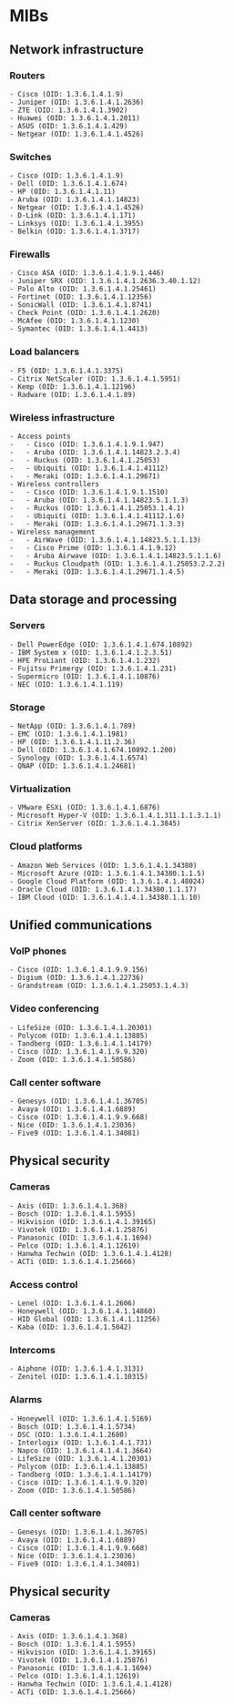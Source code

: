 # MIBs
## Network infrastructure
### Routers
    - Cisco (OID: 1.3.6.1.4.1.9)
    - Juniper (OID: 1.3.6.1.4.1.2636)
    - ZTE (OID: 1.3.6.1.4.1.3902)
    - Huawei (OID: 1.3.6.1.4.1.2011)
    - ASUS (OID: 1.3.6.1.4.1.429)
    - Netgear (OID: 1.3.6.1.4.1.4526)
### Switches
    - Cisco (OID: 1.3.6.1.4.1.9)
    - Dell (OID: 1.3.6.1.4.1.674)
    - HP (OID: 1.3.6.1.4.1.11)
    - Aruba (OID: 1.3.6.1.4.1.14823)
    - Netgear (OID: 1.3.6.1.4.1.4526)
    - D-Link (OID: 1.3.6.1.4.1.171)
    - Linksys (OID: 1.3.6.1.4.1.3955)
    - Belkin (OID: 1.3.6.1.4.1.3717)
### Firewalls
    - Cisco ASA (OID: 1.3.6.1.4.1.9.1.446)
    - Juniper SRX (OID: 1.3.6.1.4.1.2636.3.40.1.12)
    - Palo Alto (OID: 1.3.6.1.4.1.25461)
    - Fortinet (OID: 1.3.6.1.4.1.12356)
    - SonicWall (OID: 1.3.6.1.4.1.8741)
    - Check Point (OID: 1.3.6.1.4.1.2620)
    - McAfee (OID: 1.3.6.1.4.1.1230)
    - Symantec (OID: 1.3.6.1.4.1.4413)
### Load balancers
    - F5 (OID: 1.3.6.1.4.1.3375)
    - Citrix NetScaler (OID: 1.3.6.1.4.1.5951)
    - Kemp (OID: 1.3.6.1.4.1.12196)
    - Radware (OID: 1.3.6.1.4.1.89)
### Wireless infrastructure
    - Access points
    -   - Cisco (OID: 1.3.6.1.4.1.9.1.947)
    -   - Aruba (OID: 1.3.6.1.4.1.14823.2.3.4)
    -   - Ruckus (OID: 1.3.6.1.4.1.25053)
    -   - Ubiquiti (OID: 1.3.6.1.4.1.41112)
    -   - Meraki (OID: 1.3.6.1.4.1.29671)
    - Wireless controllers
    -   - Cisco (OID: 1.3.6.1.4.1.9.1.1510)
    -   - Aruba (OID: 1.3.6.1.4.1.14823.5.1.1.3)
    -   - Ruckus (OID: 1.3.6.1.4.1.25053.1.4.1)
    -   - Ubiquiti (OID: 1.3.6.1.4.1.41112.1.6)
    -   - Meraki (OID: 1.3.6.1.4.1.29671.1.3.3)
    - Wireless management
    -   - AirWave (OID: 1.3.6.1.4.1.14823.5.1.1.13)
    -   - Cisco Prime (OID: 1.3.6.1.4.1.9.12)
    -   - Aruba Airwave (OID: 1.3.6.1.4.1.14823.5.1.1.6)
    -   - Ruckus Cloudpath (OID: 1.3.6.1.4.1.25053.2.2.2)
    -   - Meraki (OID: 1.3.6.1.4.1.29671.1.4.5)
## Data storage and processing
### Servers
    - Dell PowerEdge (OID: 1.3.6.1.4.1.674.10892)
    - IBM System x (OID: 1.3.6.1.4.1.2.3.51)
    - HPE ProLiant (OID: 1.3.6.1.4.1.232)
    - Fujitsu Primergy (OID: 1.3.6.1.4.1.231)
    - Supermicro (OID: 1.3.6.1.4.1.10876)
    - NEC (OID: 1.3.6.1.4.1.119)
### Storage
    - NetApp (OID: 1.3.6.1.4.1.789)
    - EMC (OID: 1.3.6.1.4.1.1981)
    - HP (OID: 1.3.6.1.4.1.11.2.36)
    - Dell (OID: 1.3.6.1.4.1.674.10892.1.200)
    - Synology (OID: 1.3.6.1.4.1.6574)
    - QNAP (OID: 1.3.6.1.4.1.24681)
### Virtualization
    - VMware ESXi (OID: 1.3.6.1.4.1.6876)
    - Microsoft Hyper-V (OID: 1.3.6.1.4.1.311.1.1.3.1.1)
    - Citrix XenServer (OID: 1.3.6.1.4.1.3845)
### Cloud platforms
    - Amazon Web Services (OID: 1.3.6.1.4.1.34380)
    - Microsoft Azure (OID: 1.3.6.1.4.1.34380.1.1.5)
    - Google Cloud Platform (OID: 1.3.6.1.4.1.48024)
    - Oracle Cloud (OID: 1.3.6.1.4.1.34380.1.1.17)
    - IBM Cloud (OID: 1.3.6.1.4.1.4.1.34380.1.1.10)
## Unified communications
### VoIP phones
    - Cisco (OID: 1.3.6.1.4.1.9.9.156)
    - Digium (OID: 1.3.6.1.4.1.22736)
    - Grandstream (OID: 1.3.6.1.4.1.25053.1.4.3)
### Video conferencing
    - LifeSize (OID: 1.3.6.1.4.1.20301)
    - Polycom (OID: 1.3.6.1.4.1.13885)
    - Tandberg (OID: 1.3.6.1.4.1.14179)
    - Cisco (OID: 1.3.6.1.4.1.9.9.320)
    - Zoom (OID: 1.3.6.1.4.1.50586)
### Call center software
    - Genesys (OID: 1.3.6.1.4.1.36705)
    - Avaya (OID: 1.3.6.1.4.1.6889)
    - Cisco (OID: 1.3.6.1.4.1.9.9.668)
    - Nice (OID: 1.3.6.1.4.1.23036)
    - Five9 (OID: 1.3.6.1.4.1.34081)
## Physical security
### Cameras
    - Axis (OID: 1.3.6.1.4.1.368)
    - Bosch (OID: 1.3.6.1.4.1.5955)
    - Hikvision (OID: 1.3.6.1.4.1.39165)
    - Vivotek (OID: 1.3.6.1.4.1.25876)
    - Panasonic (OID: 1.3.6.1.4.1.1694)
    - Pelco (OID: 1.3.6.1.4.1.12619)
    - Hanwha Techwin (OID: 1.3.6.1.4.1.4128)
    - ACTi (OID: 1.3.6.1.4.1.25666)
### Access control
    - Lenel (OID: 1.3.6.1.4.1.2606)
    - Honeywell (OID: 1.3.6.1.4.1.14860)
    - HID Global (OID: 1.3.6.1.4.1.11256)
    - Kaba (OID: 1.3.6.1.4.1.5042)
### Intercoms
    - Aiphone (OID: 1.3.6.1.4.1.3131)
    - Zenitel (OID: 1.3.6.1.4.1.10315)
### Alarms
    - Honeywell (OID: 1.3.6.1.4.1.5169)
    - Bosch (OID: 1.3.6.1.4.1.5734)
    - DSC (OID: 1.3.6.1.4.1.2680)
    - Interlogix (OID: 1.3.6.1.4.1.731)
    - Napco (OID: 1.3.6.1.4.1.4.1.3664)
    - LifeSize (OID: 1.3.6.1.4.1.20301)
    - Polycom (OID: 1.3.6.1.4.1.13885)
    - Tandberg (OID: 1.3.6.1.4.1.14179)
    - Cisco (OID: 1.3.6.1.4.1.9.9.320)
    - Zoom (OID: 1.3.6.1.4.1.50586)
### Call center software
    - Genesys (OID: 1.3.6.1.4.1.36705)
    - Avaya (OID: 1.3.6.1.4.1.6889)
    - Cisco (OID: 1.3.6.1.4.1.9.9.668)
    - Nice (OID: 1.3.6.1.4.1.23036)
    - Five9 (OID: 1.3.6.1.4.1.34081)
## Physical security
### Cameras
    - Axis (OID: 1.3.6.1.4.1.368)
    - Bosch (OID: 1.3.6.1.4.1.5955)
    - Hikvision (OID: 1.3.6.1.4.1.39165)
    - Vivotek (OID: 1.3.6.1.4.1.25876)
    - Panasonic (OID: 1.3.6.1.4.1.1694)
    - Pelco (OID: 1.3.6.1.4.1.12619)
    - Hanwha Techwin (OID: 1.3.6.1.4.1.4128)
    - ACTi (OID: 1.3.6.1.4.1.25666)
